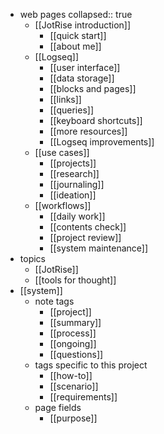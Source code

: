 - web pages
  collapsed:: true
	- [[JotRise introduction]]
		- [[quick start]]
		- [[about me]]
	- [[Logseq]]
		- [[user interface]]
		- [[data storage]]
		- [[blocks and pages]]
		- [[links]]
		- [[queries]]
		- [[keyboard shortcuts]]
		- [[more resources]]
		- [[Logseq improvements]]
	- [[use cases]]
		- [[projects]]
		- [[research]]
		- [[journaling]]
		- [[ideation]]
	- [[workflows]]
		- [[daily work]]
		- [[contents check]]
		- [[project review]]
		- [[system maintenance]]
- topics
	- [[JotRise]]
	- [[tools for thought]]
- [[system]]
	- note tags
		- [[project]]
		- [[summary]]
		- [[process]]
		- [[ongoing]]
		- [[questions]]
	- tags specific to this project
		- [[how-to]]
		- [[scenario]]
		- [[requirements]]
	- page fields
		- [[purpose]]